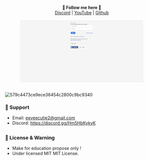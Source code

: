 <p align='center'>
  <b>🎨 Follow me here 🎨</b><br>  
  <a href="https://discord.gg/Hm5HbKykyK">Discord</a> |
  <a href="https://www.youtube.com/channel/UCIYU10MOnR9ppunHAQIcfxw">YouTube</a> |
  <a href="https://github.com/pinkythegawd">Github</a><br><br>
  <img src="https://raw.githubusercontent.com/pinkythegawd/adobe-phishing-page/main/demo/demo.PNG" style="width: 80%">
</p>

##   
![579c4473ce9ece36454c2800c9bc9340](https://user-images.githubusercontent.com/76861567/164463350-59ca961b-fc1c-476e-b3e1-95d1856a6c77.png)
### 🧰 Support
- Email: <eeveecutie2@gmail.com>
- Discord: https://discord.gg/Hm5HbKykyK

##  

### 📜 License & Warning
- Make for education propose only !
- Under licensed MIT MIT License.

##  
